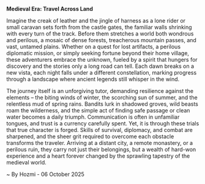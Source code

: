 
**Medieval Era: Travel Across Land**

Imagine the creak of leather and the jingle of harness as a lone rider or small caravan sets forth from the castle gates, the familiar walls shrinking with every turn of the track. Before them stretches a world both wondrous and perilous, a mosaic of dense forests, treacherous mountain passes, and vast, untamed plains. Whether on a quest for lost artifacts, a perilous diplomatic mission, or simply seeking fortune beyond their home village, these adventurers embrace the unknown, fueled by a spirit that hungers for discovery and the stories only a long road can tell. Each dawn breaks on a new vista, each night falls under a different constellation, marking progress through a landscape where ancient legends still whisper in the wind.

The journey itself is an unforgiving tutor, demanding resilience against the elements – the biting winds of winter, the scorching sun of summer, and the relentless mud of spring rains. Bandits lurk in shadowed groves, wild beasts roam the wilderness, and the simple act of finding safe passage or clean water becomes a daily triumph. Communication is often in unfamiliar tongues, and trust is a currency carefully spent. Yet, it is through these trials that true character is forged. Skills of survival, diplomacy, and combat are sharpened, and the sheer grit required to overcome each obstacle transforms the traveler. Arriving at a distant city, a remote monastery, or a perilous ruin, they carry not just their belongings, but a wealth of hard-won experience and a heart forever changed by the sprawling tapestry of the medieval world.

~ By Hozmi - 06 October 2025
